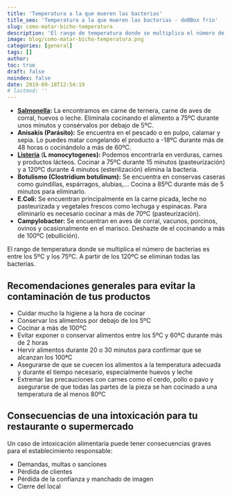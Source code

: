 ```yaml
---
title: 'Temperatura a la que mueren las bacterias'
title_seo: 'Temperatura a la que mueren las bacterias - doBBox frío'
slug: como-matar-bicho-temperatura
description: 'El rango de temperatura donde se multiplica el número de bacterias es entre los 5ºC y los 75ºC. A partir de los 120ºC se eliminan todas las bacterias.'
image: blog/como-matar-bicho-temperatura.png
categories: [general]
tags: []
author: 
toc: true
draft: false
noindex: false
date: 2019-09-18T12:54:19
# lastmod: ''
---
```


- **[Salmonella](/trucos-prevenir-salmonella/):** La encontramos en carne de ternera, carne de aves de corral, huevos o leche. Elimínala cocinando el alimento a 75ºC durante unos minutos y consérvalos por debajo de 5ºC.
- **Anisakis (Parásito):** Se encuentra en el pescado o en pulpo, calamar y sepia. Lo puedes matar congelando el producto a -18ºC durante más de 48 horas o cocinándolo a más de 60ºC.
- **[Listeria](https://medlineplus.gov/spanish/ency/article/001380.htm)** (**L monocytogenes):** Podemos encontrarla en verduras, carnes y productos lácteos. Cocinar a 75ºC durante 15 minutos (pasteurización) y a 120ºC durante 4 minutos (esterilización) elimina la bacteria.
- **Botulismo (Clostridium botulinum):** Se encuentra en conservas caseras como guindillas, espárragos, alubias,… Cocina a 85ºC durante más de 5 minutos para eliminarlo.
- **E.Coli:** Se encuentran principalmente en la carne picada, leche no pasteurizada y vegetales frescos como lechuga y espinacas. Para eliminarlo es necesario cocinar a más de 70ºC (pasteurización).
- **Campylobacter:** Se encuentran en aves de corral, vacunos, porcinos, ovinos y ocasionalmente en el marisco. Deshazte de el cocinando a más de 100ºC (ebullición).

El rango de temperatura donde se multiplica el número de bacterias es entre los 5ºC y los 75ºC. A partir de los 120ºC se eliminan todas las bacterias.

## Recomendaciones generales para evitar la contaminación de tus productos

- Cuidar mucho la higiene a la hora de cocinar
- Conservar los alimentos por debajo de los 5ºC
- Cocinar a más de 100ºC
- Evitar exponer o conservar alimentos entre los 5ºC y 60ºC durante más de 2 horas
- Hervir alimentos durante 20 o 30 minutos para confirmar que se alcanzan los 100ªC
- Asegurarse de que se cuecen los alimentos a la temperatura adecuada y durante el tiempo necesario, especialmente huevos y leche
- Extremar las precauciones con carnes como el cerdo, pollo o pavo y asegurarse de que todas las partes de la pieza se han cocinado a una temperatura de al menos 80ºC

## Consecuencias de una intoxicación para tu restaurante o supermercado

Un caso de intoxicación alimentaria puede tener consecuencias graves para el establecimiento responsable:

- Demandas, multas o sanciones
- Pérdida de clientes
- Pérdida de la confianza y manchado de imagen
- Cierre del local